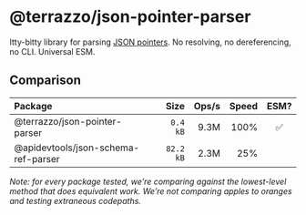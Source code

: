 # @terrazzo/json-pointer-parser

Itty-bitty library for parsing [JSON pointers](https://datatracker.ietf.org/doc/html/rfc6901). No resolving, no dereferencing, no CLI. Universal ESM.

## Comparison

| Package                             |      Size | Ops/s | Speed | ESM? |
| :---------------------------------- | --------: | ----: | ----: | :--: |
| @terrazzo/json-pointer-parser       |  `0.4 kB` |  9.3M |  100% |  ✅  |
| @apidevtools/json-schema-ref-parser | `82.2 kB` |  2.3M |   25% |      |

_Note: for every package tested, we’re comparing against the lowest-level method that does equivalent work. We’re not comparing apples to oranges and testing extraneous codepaths._
